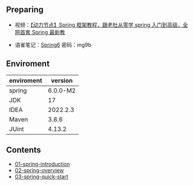 ## Preparing

- 视频：[【动力节点】Spring 框架教程，跟老杜从零学 spring 入门到高级，全网首套 Spring 最新教](https://www.bilibili.com/video/BV1Ft4y1g7Fb?p=2&vd_source=f25f3aff6cb51f0344e3819804d8f007)

- 语雀笔记：[Spring6](https://www.yuque.com/docs/share/866abad4-7106-45e7-afcd-245a733b073f?#《Spring6》) 密码：mg9b

## Enviroment

| enviroment | version  |
| :--------- | -------- |
| spring     | 6.0.0-M2 |
| JDK        | 17       |
| IDEA       | 2022.2.3 |
| Maven      | 3.8.6    |
| JUint      | 4.13.2   |

## Contents

- [01-spring-introduction](https://github.com/codermartinn/spring-study-notes/blob/main/notes/01-spring-introduction.md)
- [02-spring-overview](https://github.com/codermartinn/spring-study-notes/blob/main/notes/02-spring-overview.md)
- [03-spring-quick-start](https://github.com/codermartinn/spring-study-notes/blob/main/notes/03-spring-quick-start.md)
